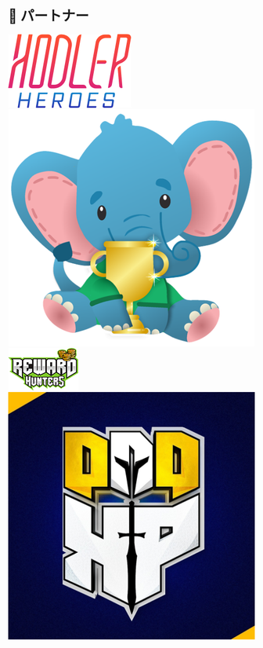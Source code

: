 # 👊 パートナー

![](<.gitbook/assets/image (26).png>)![](<.gitbook/assets/image (24).png>)![](<.gitbook/assets/image (18).png>)![](<.gitbook/assets/image (19).png>)
